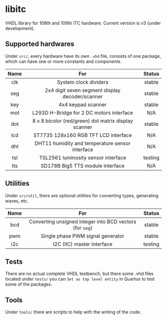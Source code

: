 # libitc

VHDL library for 108th and 109th ITC hardware. Current version is v3 (under development).

## Supported hardwares

Under `src/`, every hardware have its own `.vhd` file, consists of one package, which can have one or more constants and components.

| Name  |                         For                          | Status  |
| :---: | :--------------------------------------------------: | :-----: |
|  clk  |                System clock dividers                 | stable  |
|  seg  |   2x4 digit seven segment display decoder/scanner    | stable  |
|  key  |                  4x4 keypad scanner                  | stable  |
|  mot  |       L293D H-Bridge for 2 DC motors interface       |   N/A   |
|  dot  | 8 x 8 bicolor (red/green) dot matrix display scanner | stable  |
|  lcd  |         ST7735 128x160 RGB TFT LCD interface         |   N/A   |
|  dht  |   DHT11 humidity and temperature sensor interface    |   N/A   |
|  tsl  |         TSL2561 luminosity sensor interface          | testing |
|  tts  |           SD178B Big5 TTS module interface           |   N/A   |

## Utilities

Under `src/util`, there are optional utilities for converting types, generating waves, etc.

| Name  |                           For                            | Status  |
| :---: | :------------------------------------------------------: | :-----: |
|  bcd  | Converting unsigned integer into BCD vectors (for `seg`) | stable  |
|  pwm  |            Single phase PWM signal generator             | stable  |
|  i2c  |                I2C (IIC) master interface                | testing |

## Tests

There are no actual complete VHDL testbench, but there some .vhd files located under `tests/` you can `Set as top level entity` in Quartus to test some of the packages.

## Tools

Under `tools/` there are scripts to help with the writing of the code.

